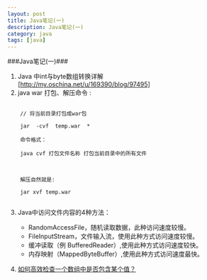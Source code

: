 ```yaml
---
layout: post
title: Java笔记(一)
description: Java笔记(一)
category: java
tags: [java]
---
```

###Java笔记(一)###

1. Java 中int与byte数组转换详解 [http://my.oschina.net/u/169390/blog/97495]
2. java war 打包、解压命令 : 

```

	// 将当前目录打包成war包

	jar  -cvf  temp.war  *

	命令格式：

	java cvf 打包文件名称 打包当前目录中的所有文件

 

	解压自然就是:

	jar xvf temp.war


```

3. Java中访问文件内容的4种方法：

     * RandomAccessFile，随机读取数据，此种访问速度较慢。
     * FileInputStream，文件输入流，使用此种方式访问速度较慢。
     * 缓冲读取（例 BufferedReader）,使用此种方式访问速度较快。
     * 内存映射（MappedByteBuffer）,使用此种方式访问速度最快。
     
4. [如何高效检查一个数组中是否包含某个值？](http://www.diguage.com/archives/112.html)